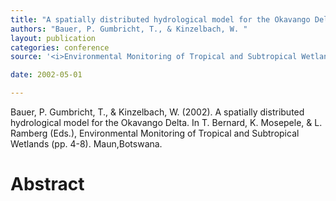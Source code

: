 ```yaml
---
title: "A spatially distributed hydrological model for the Okavango Delta."
authors: "Bauer, P. Gumbricht, T., & Kinzelbach, W. "
layout: publication
categories: conference
source: '<i>Environmental Monitoring of Tropical and Subtropical Wetlands</i>'

date: 2002-05-01

---
```


Bauer, P. Gumbricht, T., & Kinzelbach, W. (2002). A spatially distributed hydrological model for the Okavango Delta. In T. Bernard, K. Mosepele, & L. Ramberg (Eds.), Environmental Monitoring of Tropical and Subtropical Wetlands (pp. 4-8). Maun,Botswana.

<h1 class='foot-description'>Abstract</h1>
